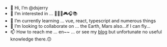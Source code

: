 - 👋 Hi, I’m @dsjerry
- 👀 I’m interested in ... 🏃‍♂️🏀🎮🎧📚
- 🌱 I’m currently learning ... vue, react, typescript and numerous things
- 💞️ I’m looking to collaborate on ... the Earth, Mars also...if I can fly...
- 📫 How to reach me ... en~~ ... or see my <a href="https://www.smalljerry.cn">blog</a> but unfortunate no useful knowledge there.🙃

<!---
dsjerry/dsjerry is a ✨ special ✨ repository because its `README.md` (this file) appears on your GitHub profile.
You can click the Preview link to take a look at your changes.
--->
